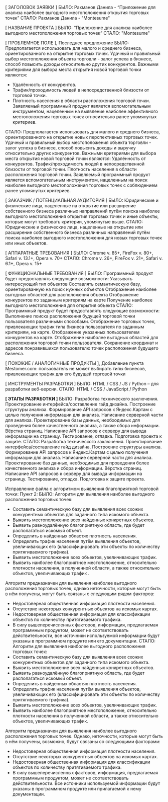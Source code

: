[ ЗАГОЛОВОК ЗАЯВКИ ]
БЫЛО:
Рахманов Данила - “Приложение для анализа наиболее выгодного местоположения открытия торговых точек”
СТАЛО:
Рахманов Данила - "Montesume"

[ НАЗВАНИЕ ПРОЕКТА ]
БЫЛО:
“Приложение для анализа наиболее выгодного местоположения торговых точек”
СТАЛО:
"Montesume"

[ ПРОБЛЕМНОЕ ПОЛЕ ], Последнее предложение
БЫЛО:
Предполагается использовать для малого и среднего бизнеса, ориентированного на открытие торговых точек. Удачный и правильный выбор местоположения объекта торговли - залог успеха в бизнесе, способ повысить доходы относительно других конкурентов. Важными критериями для выбора места открытия новой торговой точки являются:
* Удалённость от конкурентов.
* Трафик/проходимость людей в непосредственной близости от торговой точки.
* Плотность населения в области расположения торговой точки.
Заявляемый программный продукт является вспомогательным инструментом, нацеленным на выявление наиболее эффективного местоположения торговых точек относительно ранее упомянутых критериев.

СТАЛО:
Предполагается использовать для малого и среднего бизнеса, ориентированного на открытие новых перспективных торговых точек. Удачный и правильный выбор местоположения объекта торговли - залог успеха в бизнесе, способ повысить доходы и выручку относительно других конкурентов. Важными критериями для выбора места открытия новой торговой точки являются:
Удалённость от конкурентов.
Трафик/проходимость людей в непосредственной близости от торговой точки.
Плотность населения в области расположения торговой точки.
Заявляемый программный продукт является вспомогательным инструментом, нацеленным на поиск наиболее выгодного местоположения торговых точек с соблюдением ранее упомянутых критериев.

[ ЗАКАЗЧИК / ПОТЕНЦИАЛЬНАЯ АУДИТОРИЯ ]
БЫЛО:
Юридические и физические лица, нацеленные на открытие или расширение собственного бизнеса различных направлений путём поиска наиболее выгодного местоположения открытия торговых точек и иные объекты, которые могут требовать критерии, упомянутые выше. 
СТАЛО:
Юридические и физические лица, нацеленные на открытие или расширение собственного бизнеса различных направлений путём поиска наиболее выгодного местоположения для новых торговых точек или иных объектов.

[ АППАРАТНЫЕ ТРЕБОВАНИЯ ]
БЫЛО:
Chrome v. 85+, FireFox v. 80+, Safari v. 13.1+, Opera v. 70+
СТАЛО:
Chrome v. 26+, FireFox v. 21+, Safari v. 6.1+, Opera v. 15+

[ ФУНКЦИОНАЛЬНЫЕ ТРЕБОВАНИЯ ]
БЫЛО:
Программный продукт будет предоставлять следующие возможности:
Указывать интересующий тип объектов
Составлять семантическую базу, ориентированную на поиск нужных объектов
Отображение наиболее выгодных областей для расположения объекта
Отображение конкурентов по заданным критериям на карте
Получение наиболее выгодного местоположения для открытия объекта
СТАЛО:
Программный продукт будет предоставлять следующие возможности:
Выполнение поиска расположения будущей торговой точки пользователя различными способами.
Отображение торговых точек, привлекающих трафик типа бизнеса пользователя по заданным критериям, на карте.
Отображение указанных пользователем конкурентов на карте.
Отображение наиболее выгодных областей для расположения торговой точки пользователя.
Сохранение координат и адресов понравившихся пользователю точек расположения будущего бизнеса.

[ ПОХОЖИЕ / АНАЛОГИЧНЫЕ ПРОДУКТЫ ], Добавление пункта
Mestomer.com: пользователь не может выбирать типы бизнесов, привлекающих трафик для его будущей торговой точки

[ ИНСТРУМЕНТЫ РАЗРАБОТКИ ]
БЫЛО:
HTML / CSS / JS / Python – для разработки веб-версии.
СТАЛО:
HTML / CSS / JavaScript / Python

**[ ЭТАПЫ РАЗРАБОТКИ ]**
БЫЛО:
Разработка технического заключения.
Проектирование интерфейса/составление гайд дизайна.
Построение структуры анализа.
Формирование API запросов к Яндекс.Картам с целью получения информации для анализа.
Написание серверной части для анализа.
Проектирование базы данных, необходимых для проведения более качественного анализа, а также сбора информации.
Вёрстка страниц.
Написание API запросов к серверу для вывода информации на страницу.
Тестирование, отладка.
Подготовка проекта к защите.
СТАЛО:
Разработка технического заключения.
Проектирование интерфейса/составление гайд дизайна.
Построение структуры анализа.
Формирование API запросов к Яндекс.Картам с целью получения информации для анализа.
Написание серверной части для анализа.
Проектирование баз данных, необходимых для проведения более качественного анализа и сбора информации.
Вёрстка страниц.
Написание API запросов к серверу для вывода информации на страницу.
Тестирование, отладка.
Подготовка к защите проекта.


Исправление файла с алгоритмом выявления благоприятной торговой точки:
Пункт 2:
БЫЛО:
Алгоритм для выявления наиболее выгодного расположения торговых точек:
* Составить семантическую базу для выявления всех схожих конкурентных объектов для заданного типа искомого объекта.
* Выявить местоположение всех найденных конкретных объектов.
* Выявить равноудалённую благоприятную область, где будет располагаться искомый объект.
* Определить в найденных областях плотность населения.
* Определить трафик населения путём выявления объектов, увеличивающих его (классифицировать эти объекты по количеству притягиваемого трафика).
* Выявить местоположение всех объектов, увеличивающих трафик.
* Выявить наиболее благоприятное местоположение, относительно плотности населения, в полученной области, а также относительно объектов, увеличивающих трафик  .

Алгоритм предназначен для выявления наиболее выгодного расположения торговых точек, однако неточности, которые могут быть в нём получены, могут быть связаны с следующим рядом факторов:
* Недостоверная общественная информация плотности населения.
* Отсутствие некоторых конкурентных объектов на искомых картах.
* Недостоверная общественная информация для классификации объектов по количеству притягиваемого трафика.
* В силу вышеперечисленных факторов, информация, предлагаемая программным продуктом, может не соответствовать действительности, все источники используемой информации будут указаны в программном продукте или его документации.
СТАЛО:
Алгоритм для выявления наиболее выгодного расположения торговых точек:
* Составить семантическую базу для выявления всех схожих конкурентных объектов для заданного типа искомого объекта.
* Выявить местоположение всех найденных конкретных объектов.
* Выявить равноудалённую благоприятную область, где будет располагаться искомый объект.
* Определить в найденных областях плотность населения.
* Определить трафик населения путём выявления объектов, увеличивающих его (классифицировать эти объекты по количеству притягиваемого трафика).
* Выявить местоположение всех объектов, увеличивающих трафик.
* Выявить наиболее благоприятное местоположение, относительно плотности населения в полученной области, а также относительно объектов, увеличивающих трафик.

Алгоритм предназначен для выявления наиболее выгодного расположения торговых точек. Однако, неточности, которые могут быть в нём получены, возможно, будут связаны со следующими факторами:
* Недостоверная общественная информация плотности населения.
* Отсутствие некоторых конкурентных объектов на искомых картах.
* Недостоверная общественная информация для классификации объектов по количеству притягиваемого трафика.
* В силу вышеперечисленных факторов, информация, предлагаемая программным продуктом, может не соответствовать действительности. Все источники используемой информации будут указаны в программном продукте или прилагаемой к нему документации.
